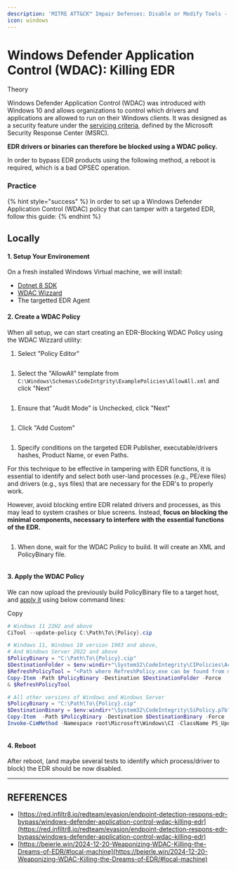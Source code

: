 ```yaml
---
description: 'MITRE ATT&CK™ Impair Defenses: Disable or Modify Tools - Technique T1562.001'
icon: windows
---
```


# Windows Defender Application Control (WDAC): Killing EDR

Theory

Windows Defender Application Control (WDAC) was introduced with Windows 10 and allows organizations to control which drivers and applications are allowed to run on their Windows clients. It was designed as a security feature under the [servicing criteria](https://www.microsoft.com/msrc/windows-security-servicing-criteria), defined by the Microsoft Security Response Center (MSRC).

**EDR drivers or binaries can therefore be blocked using a WDAC policy.**

In order to bypass EDR products using the following method, a reboot is required, which is a bad OPSEC operation.

### Practice <a href="#practice" id="practice"></a>

{% hint style="success" %}
In order to set up a Windows Defender Application Control (WDAC) policy that can tamper with a targeted EDR, follow this guide:
{% endhint %}



## Locally

#### 1. Setup Your Environement <a href="#id-1.-setup-your-environement" id="id-1.-setup-your-environement"></a>

On a fresh installed Windows Virtual machine, we will install:

* [Dotnet 8 SDK](https://dotnet.microsoft.com/en-us/download/dotnet/thank-you/sdk-8.0.403-windows-x64-installer)
* [WDAC Wizzard](https://webapp-wdac-wizard.azurewebsites.net/)
* The targetted EDR Agent

#### 2. Create a WDAC Policy <a href="#id-2.-create-a-wdac-policy" id="id-2.-create-a-wdac-policy"></a>

When all setup, we can start creating an EDR-Blocking WDAC Policy using the WDAC Wizzard utility:

1. Select "Policy Editor"

<figure><img src="https://red.infiltr8.io/~gitbook/image?url=https%3A%2F%2F329872044-files.gitbook.io%2F%7E%2Ffiles%2Fv0%2Fb%2Fgitbook-x-prod.appspot.com%2Fo%2Fspaces%252FMdUKdzuqIuObdvCB3mUR%252Fuploads%252FpgulpaVarQIy0lA4idjN%252Fimage-20241009110409414.png%3Falt%3Dmedia%26token%3Db5a05316-0eb3-4af2-9290-408363c9358a&#x26;width=768&#x26;dpr=4&#x26;quality=100&#x26;sign=688cf5db&#x26;sv=2" alt=""><figcaption></figcaption></figure>

1. Select the "AllowAll" template from `C:\Windows\Schemas\CodeIntgrity\ExamplePolicies\AllowAll.xml` and click "Next"

<figure><img src="https://red.infiltr8.io/~gitbook/image?url=https%3A%2F%2F329872044-files.gitbook.io%2F%7E%2Ffiles%2Fv0%2Fb%2Fgitbook-x-prod.appspot.com%2Fo%2Fspaces%252FMdUKdzuqIuObdvCB3mUR%252Fuploads%252F3C1qVlckYQW0y4G1rlyV%252Fimage-20241009110346223.png%3Falt%3Dmedia%26token%3Dc87b2bdc-3ae5-4ff6-8b72-6a441a2018f1&#x26;width=768&#x26;dpr=4&#x26;quality=100&#x26;sign=808d4857&#x26;sv=2" alt=""><figcaption></figcaption></figure>

1. Ensure that "Audit Mode" is Unchecked, click "Next"

<figure><img src="https://red.infiltr8.io/~gitbook/image?url=https%3A%2F%2F329872044-files.gitbook.io%2F%7E%2Ffiles%2Fv0%2Fb%2Fgitbook-x-prod.appspot.com%2Fo%2Fspaces%252FMdUKdzuqIuObdvCB3mUR%252Fuploads%252FXvPvoOsRrWSiEz6qtLUY%252Fimage-20241008151153062.png%3Falt%3Dmedia%26token%3Db977fb6f-022d-40ab-a7e0-4dc761803842&#x26;width=768&#x26;dpr=4&#x26;quality=100&#x26;sign=250e93e7&#x26;sv=2" alt=""><figcaption></figcaption></figure>

1. Click "Add Custom"

<figure><img src="https://red.infiltr8.io/~gitbook/image?url=https%3A%2F%2F329872044-files.gitbook.io%2F%7E%2Ffiles%2Fv0%2Fb%2Fgitbook-x-prod.appspot.com%2Fo%2Fspaces%252FMdUKdzuqIuObdvCB3mUR%252Fuploads%252FpOVtNDwzvod8XX1OOFCg%252Fimage-20241009111120016.png%3Falt%3Dmedia%26token%3Df5d200f0-8f18-46f2-9c96-9fe96c64967e&#x26;width=768&#x26;dpr=4&#x26;quality=100&#x26;sign=b08aebb0&#x26;sv=2" alt=""><figcaption></figcaption></figure>

1. Specify conditions on the targeted EDR Publisher, executable/drivers hashes, Product Name, or even Paths.

For this technique to be effective in tampering with EDR functions, it is essential to identify and select both user-land processes (e.g., PE/exe files) and drivers (e.g., sys files) that are necessary for the EDR's to properly work.

However, avoid blocking entire EDR related drivers and processes, as this may lead to system crashes or blue screens. Instead, **focus on blocking the minimal components, necessary to interfere with the essential functions of the EDR.**

<figure><img src="https://red.infiltr8.io/~gitbook/image?url=https%3A%2F%2F329872044-files.gitbook.io%2F%7E%2Ffiles%2Fv0%2Fb%2Fgitbook-x-prod.appspot.com%2Fo%2Fspaces%252FMdUKdzuqIuObdvCB3mUR%252Fuploads%252FcFKI3wklAaLX1LdytLy8%252Fimage-20241008161041864.jpg%3Falt%3Dmedia%26token%3D35ce9cf1-ba36-420d-8c1f-a382b199433f&#x26;width=768&#x26;dpr=4&#x26;quality=100&#x26;sign=5f1c54d0&#x26;sv=2" alt=""><figcaption></figcaption></figure>

1. When done, wait for the WDAC Policy to build. It will create an XML and PolicyBinary file.

<figure><img src="https://red.infiltr8.io/~gitbook/image?url=https%3A%2F%2F329872044-files.gitbook.io%2F%7E%2Ffiles%2Fv0%2Fb%2Fgitbook-x-prod.appspot.com%2Fo%2Fspaces%252FMdUKdzuqIuObdvCB3mUR%252Fuploads%252F4krJ0scpEMC7JwtJTZzA%252Fimage.png%3Falt%3Dmedia%26token%3Db0420c1f-e4bd-4986-b2ab-06ec0b33cef1&#x26;width=768&#x26;dpr=4&#x26;quality=100&#x26;sign=8d47cb4b&#x26;sv=2" alt=""><figcaption></figcaption></figure>

#### 3. Apply the WDAC Policy <a href="#id-3.-apply-the-wdac-policy" id="id-3.-apply-the-wdac-policy"></a>

We can now upload the previously build PolicyBinary file to a target host, and [apply it](https://learn.microsoft.com/en-us/windows/security/application-security/application-control/app-control-for-business/deployment/appcontrol-deployment-guide) using below command lines:

Copy

```powershell
# Windows 11 22H2 and above
CiTool --update-policy C:\Path\To\{Policy}.cip

# Windows 11, Windows 10 version 1903 and above, 
# And Windows Server 2022 and above
$PolicyBinary = "C:\Path\To\{Policy}.cip"
$DestinationFolder = $env:windir+"\System32\CodeIntegrity\CIPolicies\Active\"
$RefreshPolicyTool = "<Path where RefreshPolicy.exe can be found from managed endpoints>"
Copy-Item -Path $PolicyBinary -Destination $DestinationFolder -Force
& $RefreshPolicyTool

# All other versions of Windows and Windows Server
$PolicyBinary = "C:\Path\To\{Policy}.cip"
$DestinationBinary = $env:windir+"\System32\CodeIntegrity\SiPolicy.p7b"
Copy-Item  -Path $PolicyBinary -Destination $DestinationBinary -Force
Invoke-CimMethod -Namespace root\Microsoft\Windows\CI -ClassName PS_UpdateAndCompareCIPolicy -MethodName Update -Arguments @{FilePath = $DestinationBinary}
```

<figure><img src="https://red.infiltr8.io/~gitbook/image?url=https%3A%2F%2F329872044-files.gitbook.io%2F%7E%2Ffiles%2Fv0%2Fb%2Fgitbook-x-prod.appspot.com%2Fo%2Fspaces%252FMdUKdzuqIuObdvCB3mUR%252Fuploads%252FFnkzYewrqtZPRvb73z6x%252Fimage-20241008161514514.png%3Falt%3Dmedia%26token%3Dbbbf9201-901a-49a1-9648-e7696b4f7278&#x26;width=768&#x26;dpr=4&#x26;quality=100&#x26;sign=e8f31523&#x26;sv=2" alt=""><figcaption></figcaption></figure>

#### 4. Reboot <a href="#id-4.-reboot" id="id-4.-reboot"></a>

After reboot, (and maybe several tests to identify which process/driver to block) the EDR should be now disabled.



***

## REFERENCES

* [https://red.infiltr8.io/redteam/evasion/endpoint-detection-respons-edr-bypass/windows-defender-application-control-wdac-killing-edr](https://red.infiltr8.io/redteam/evasion/endpoint-detection-respons-edr-bypass/windows-defender-application-control-wdac-killing-edr)
* [https://beierle.win/2024-12-20-Weaponizing-WDAC-Killing-the-Dreams-of-EDR/#local-machine](https://beierle.win/2024-12-20-Weaponizing-WDAC-Killing-the-Dreams-of-EDR/#local-machine)
